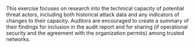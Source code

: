 This exercise focuses on research into the technical capacity of potential threat actors, including both historical attack data and any indicators of changes to their capacity. Auditors are encouraged to create a summary of their findings for inclusion in the audit report and for sharing (if operational security and the agreement with the organization permits) among trusted networks.
